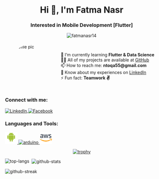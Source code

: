<h1 align="center">Hi 👋, I'm Fatma Nasr</h1>
<h3 align="center">Interested in Mobile Development [Flutter]</h3>

<p align="center">
  <img src="https://komarev.com/ghpvc/?username=fatmanasr14&label=Profile%20views&color=0e75b6&style=flat" alt="fatmanasr14" />
</p>

<div style="display: flex; justify-content: center; align-items: center; margin-top: 20px;">
  <img src="https://avatars.githubusercontent.com/u/99143943?v=4" alt="profile pic" width="150" height="150" style="border-radius: 50%; margin-right: 20px;">
  
  <p>
    🌱 I’m currently learning <strong>Flutter & Data Science</strong><br>
    👨‍💻 All of my projects are available at <a href="https://github.com/fatmanasr14">GitHub</a><br>
    📫 How to reach me: <strong>ntoqa55@gmail.com</strong><br>
    📄 Know about my experiences on <a href="https://www.linkedin.com/in/fatma-nasr-65545324a">LinkedIn</a><br>
    ⚡ Fun fact: <strong>Teamwork ✌️</strong>
  </p>
</div>




<h3 align="left">Connect with me:</h3>
<p align="left">
  <a href="https://linkedin.com/in/www.linkedin.com/in/fatma-nasr-65545324a" target="blank">
    <img align="center" src="https://raw.githubusercontent.com/rahuldkjain/github-profile-readme-generator/master/src/images/icons/Social/linked-in-alt.svg" alt="LinkedIn" height="30" width="40" />
  </a>
  <a href="https://www.facebook.com/profile.php?id=100019208394747&mibextid=zbwkwl" target="blank">
    <img align="center" src="https://raw.githubusercontent.com/rahuldkjain/github-profile-readme-generator/master/src/images/icons/Social/facebook.svg" alt="Facebook" height="30" width="40" />
  </a>
</p>

<h3 align="left">Languages and Tools:</h3>
<p align="left">
  <a href="https://developer.android.com" target="_blank" rel="noreferrer"> 
    <img src="https://raw.githubusercontent.com/devicons/devicon/master/icons/android/android-original-wordmark.svg" alt="android" width="40" height="40"/> 
  </a> 
  <a href="https://www.arduino.cc/" target="_blank" rel="noreferrer"> 
    <img src="https://cdn.worldvectorlogo.com/logos/arduino-1.svg" alt="arduino" width="40" height="40"/> 
  </a> 
  <a href="https://aws.amazon.com" target="_blank" rel="noreferrer"> 
    <img src="https://raw.githubusercontent.com/devicons/devicon/master/icons/amazonwebservices/amazonwebservices-original-wordmark.svg" alt="aws" width="40" height="40"/> 
  </a>
  <!-- Add more language/tools icons here as needed -->
</p>

<p align="center"> 
  <a href="https://github.com/ryo-ma/github-profile-trophy">
    <img src="https://github-profile-trophy.vercel.app/?username=fatmanasr14" alt="trophy" />
  </a> 
</p>

<p>
  <img align="left" src="https://github-readme-stats.vercel.app/api/top-langs?username=fatmanasr14&show_icons=true&locale=en&layout=compact" alt="top-langs" />
</p>

<p>&nbsp;
  <img align="center" src="https://github-readme-stats.vercel.app/api?username=fatmanasr14&show_icons=true&locale=en" alt="github-stats" />
</p>

<p>
  <img align="center" src="https://github-readme-streak-stats.herokuapp.com/?user=fatmanasr14&" alt="github-streak" />
</p>
